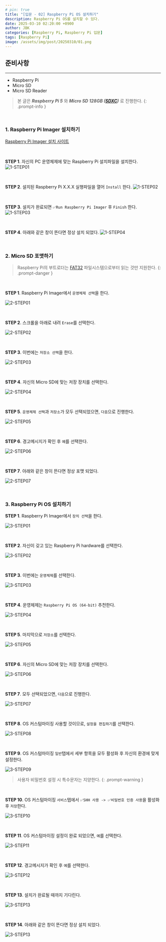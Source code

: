 ```yaml
---
# pin: true
title: "[입문 - 02] Raspberry Pi OS 설치하기"
description: Raspberry Pi OS를 설치할 수 있다.
date: 2025-03-10 02:20:00 +0900
author: JBK
categories: [Raspberry Pi, Raspberry Pi 입문]
tags: [Raspberry Pi]
image: /assets/img/post/20250310/01.png
---
```


## **준비사항**
---
- Raspberry Pi
- Micro SD
- Micro SD Reader

> 본 글은 ***Raspberry Pi 5*** 와 ***Micro SD 128GB ([SDXC][1])*** 로 진행한다.
{: .prompt-info }

[1]: https://en.wikipedia.org/wiki/SD_card#SDXC


<br>


### **1. Raspberry Pi Imager 설치하기**

[Raspberry Pi Imager 설치 사이트][2]

<br>

[2]: https://www.raspberrypi.com/software

**STEP 1**. 자신의 PC 운영체제에 맞는 Raspberry Pi 설치파일을 설치한다.
![1-STEP01](/assets/img/post/20250310/02.png)

<br>

**STEP 2**. 설치된 Raspberry Pi X.X.X 실행파일을 열어 `Install` 한다.
![1-STEP02](/assets/img/post/20250310/03.png)

<br>

**STEP 3**. 설치가 완료되면 `✅Run Raspberry Pi Imager` 후 `Finish` 한다.
![1-STEP03](/assets/img/post/20250310/04.png)

<br>

**STEP 4**. 아래와 같은 창이 뜬다면 정상 설치 되었다.
![1-STEP04](/assets/img/post/20250310/05.png)



<br>



### **2. Micro SD 포맷하기**

> Raspberry Pi의 부트로더는 [FAT32][3] 파일시스템으로부터 읽는 것만 지원한다.
{: .prompt-danger }

[3]: https://en.wikipedia.org/wiki/File_Allocation_Table#FAT32

<br>

**STEP 1**. Raspberry Pi Imager에서 `운영체제 선택`을 한다.

![2-STEP01](/assets/img/post/20250310/06.png)

<br>

**STEP 2**. 스크롤을 아래로 내려 `Erase`를 선택한다.

![2-STEP02](/assets/img/post/20250310/07.png)

<br>

**STEP 3**. 이번에는 `저장소 선택`을 한다.

![2-STEP03](/assets/img/post/20250310/08.png)

<br>

**STEP 4**. 자신의 Micro SD에 맞는 저장 장치를 선택한다.

![2-STEP04](/assets/img/post/20250310/09.png)

<br>

**STEP 5**. `운영체제 선택`과 `저장소`가 모두 선택되었으면, `다음`으로 진행한다.

![2-STEP05](/assets/img/post/20250310/10.png)

<br>

**STEP 6**. 경고메시지가 확인 후 `예`를 선택한다.

![2-STEP06](/assets/img/post/20250310/11.png)

<br>

**STEP 7**. 아래와 같은 창이 뜬다면 정상 포맷 되었다.

![2-STEP07](/assets/img/post/20250310/12.png)


<br>


### **3. Raspberry Pi OS 설치하기**

**STEP 1**. Raspberry Pi Imager에서 `장치 선택`을 한다.

![3-STEP01](/assets/img/post/20250310/13.png)

<br>

**STEP 2**. 자신이 갖고 있는 Raspberry Pi hardware를 선택한다.

![3-STEP02](/assets/img/post/20250310/14.png)

<br>

**STEP 3**. 이번에는 `운영체제`를 선택한다.

![3-STEP03](/assets/img/post/20250310/15.png)

<br>

**STEP 4**. 운영체제는 `Raspberry Pi OS (64-bit)` 추천한다.

![3-STEP04](/assets/img/post/20250310/16.png)

<br>

**STEP 5**. 마지막으로 `저장소`를 선택한다.

![3-STEP05](/assets/img/post/20250310/17.png)

<br>

**STEP 6**. 자신의 Micro SD에 맞는 저장 장치를 선택한다.

![3-STEP06](/assets/img/post/20250310/18.png)

<br>

**STEP 7**. 모두 선택되었으면, `다음`으로 진행한다.

![3-STEP07](/assets/img/post/20250310/19.png)

<br>

**STEP 8**. OS 커스텀마이징 사용할 것이므로, `설정을 편집하기`를 선택한다.

![3-STEP08](/assets/img/post/20250310/20.png)

<br>

**STEP 9**. OS 커스텀마이징 `일반`탭에서 세부 항목을 모두 활성화 후 자신의 환경에 맞게 설정한다.

![3-STEP09](/assets/img/post/20250310/21.png)

> 사용자 비밀번호 설정 시 특수문자는 지양한다.
{: .prompt-warning }

<br>

**STEP 10**. OS 커스텀마이징 `서비스`탭에서 `✅SHH 사용 -> ✅비밀번호 인증 사용`을 활성화 후 `저장`한다.

![3-STEP10](/assets/img/post/20250310/22.png)

<br>

**STEP 11**. OS 커스텀마이징 설정이 완료 되었으면, `예`를 선택한다.

![3-STEP11](/assets/img/post/20250310/23.png)

<br>

**STEP 12**. 경고메시지가 확인 후 `예`를 선택한다.

![3-STEP12](/assets/img/post/20250310/24.png)

<br>

**STEP 13**. 설치가 완료될 때까지 기다린다.

![3-STEP13](/assets/img/post/20250310/25.png)

<br>

**STEP 14**. 아래와 같은 창이 뜬다면 정상 설치 되었다.

![3-STEP13](/assets/img/post/20250310/26.png)